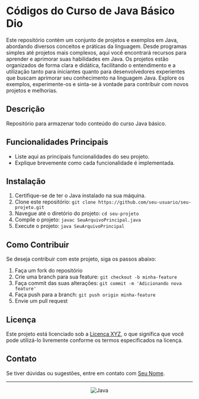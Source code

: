 # Códigos do Curso de Java Básico Dio

Este repositório contém um conjunto de projetos e exemplos em Java, abordando diversos conceitos e práticas da linguagem. Desde programas simples até projetos mais complexos, aqui você encontrará recursos para aprender e aprimorar suas habilidades em Java. Os projetos estão organizados de forma clara e didática, facilitando o entendimento e a utilização tanto para iniciantes quanto para desenvolvedores experientes que buscam aprimorar seu conhecimento na linguagem Java. Explore os exemplos, experimente-os e sinta-se à vontade para contribuir com novos projetos e melhorias.

## Descrição

Repositório para armazenar todo conteúdo do curso Java básico.

## Funcionalidades Principais

- Liste aqui as principais funcionalidades do seu projeto.
- Explique brevemente como cada funcionalidade é implementada.

## Instalação

1. Certifique-se de ter o Java instalado na sua máquina.
2. Clone este repositório: `git clone https://github.com/seu-usuario/seu-projeto.git`
3. Navegue até o diretório do projeto: `cd seu-projeto`
4. Compile o projeto: `javac SeuArquivoPrincipal.java`
5. Execute o projeto: `java SeuArquivoPrincipal`

## Como Contribuir

Se deseja contribuir com este projeto, siga os passos abaixo:

1. Faça um fork do repositório
2. Crie uma branch para sua feature: `git checkout -b minha-feature`
3. Faça commit das suas alterações: `git commit -m 'Adicionando nova feature'`
4. Faça push para a branch: `git push origin minha-feature`
5. Envie um pull request

## Licença

Este projeto está licenciado sob a [Licença XYZ](link-da-licenca), o que significa que você pode utilizá-lo livremente conforme os termos especificados na licença.

## Contato

Se tiver dúvidas ou sugestões, entre em contato com [Seu Nome](mailto:seu-email@example.com).

---

<p align="center">
    <img src="https://img.icons8.com/color/48/000000/java-coffee-cup-logo--v1.png" alt="Java"/>
</p>

